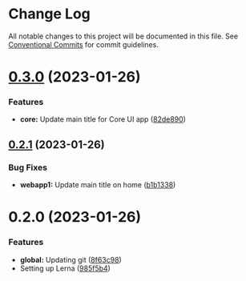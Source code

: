 # Change Log

All notable changes to this project will be documented in this file.
See [Conventional Commits](https://conventionalcommits.org) for commit guidelines.

# [0.3.0](https://github.com/carlosbvz/learning-lerna/compare/v0.2.1...v0.3.0) (2023-01-26)


### Features

* **core:** Update main title for Core UI app ([82de890](https://github.com/carlosbvz/learning-lerna/commit/82de89047b5ee8e7c61b6e0ec1e0a01a4bc46cc0))





## [0.2.1](https://github.com/carlosbvz/learning-lerna/compare/v0.2.0...v0.2.1) (2023-01-26)


### Bug Fixes

* **webapp1:** Update main title on home ([b1b1338](https://github.com/carlosbvz/learning-lerna/commit/b1b13387a20ea98b2748ca46a56205c69153594f))





# 0.2.0 (2023-01-26)


### Features

* **global:** Updating git ([8f63c98](https://github.com/carlosbvz/learning-lerna/commit/8f63c98c2bd8589118e475eab84e66f3d221bef0))
* Setting up Lerna ([985f5b4](https://github.com/carlosbvz/learning-lerna/commit/985f5b4674453f2546c8f69738bd9b60c3c2a941))
